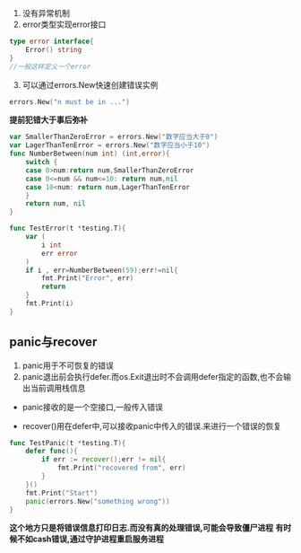 1. 没有异常机制
2. error类型实现error接口
```go
type error interface{
	Error() string
}
//一般这样定义一个error
```
3. 可以通过errors.New快速创建错误实例
```go
errors.New("n must be in ...")
```

**提前犯错大于事后弥补**

```go
var SmallerThanZeroError = errors.New("数字应当大于0")
var LagerThanTenError = errors.New("数字应当小于10")
func NumberBetween(num int) (int,error){
	switch {
	case 0>num:return num,SmallerThanZeroError
	case 0<=num && num<=10: return num,nil
	case 10<num: return num,LagerThanTenError
	}
	return num, nil
}

func TestError(t *testing.T){
	var (
		i int
		err error
	)
	if i , err=NumberBetween(59);err!=nil{
		fmt.Print("Error", err)
		return
	}
	fmt.Print(i)
}
```

## panic与recover
1. panic用于不可恢复的错误
2. panic退出前会执行defer.而os.Exit退出时不会调用defer指定的函数,也不会输出当前调用栈信息

- panic接收的是一个空接口,一般传入错误

- recover()用在defer中,可以接收panic中传入的错误.来进行一个错误的恢复
```go
func TestPanic(t *testing.T){
	defer func(){
		if err := recover();err != nil{
			fmt.Print("recovered from", err)
		}
	}()
	fmt.Print("Start")
	panic(errors.New("something wrong"))
}
```
**这个地方只是将错误信息打印日志.而没有真的处理错误,可能会导致僵尸进程**
**有时候不如cash错误,通过守护进程重启服务进程**

